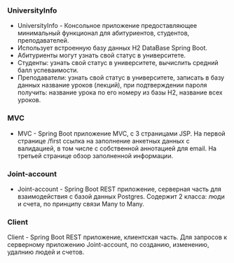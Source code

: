 ### UniversityInfo
+ UniversityInfo - Консольное приложение предоставляющее минимальный функционал для абитуриентов, студентов, преподавателей.
+ Использует встроенную базу данных H2 DataBase Spring Boot.
+ Абитуриенты могут узнать свой статус в университете.
+ Студенты: узнать свой статус в университете, вычислить средний балл успеваимости.
+ Преподаватели: узнать свой статус в университете, записать в базу данных название уроков (лекций),
при подтверждении пароля получить: название урока по его номеру из базы H2, название всех уроков.

### MVC
+ MVC - Spring Boot приложение MVC, с 3 страницами JSP. На первой странице /first ссылка на заполнение анкетных данных с валидацией, в том числе с собственной аннотацией для email. На третьей странице обзор заполненной информации.

### Joint-account
+ Joint-account - Spring Boot REST приложение, серверная часть для взаимодействия с базой данных Postgres. Содержит 2 класса: люди и счета, по принципу связи Many to Many.

### Client
Client - Spring Boot REST приложение, клиентская часть. Для запросов к серверному приложению Joint-account, по созданию, изменению, удалнию людей и счетов.
